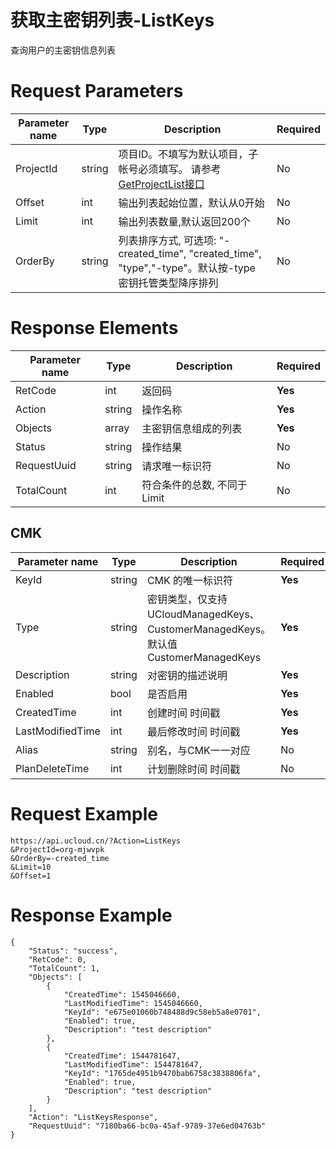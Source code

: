 # 获取主密钥列表-ListKeys

查询用户的主密钥信息列表

# Request Parameters
|Parameter name|Type|Description|Required|
|---|---|---|---|
|ProjectId|string|项目ID。不填写为默认项目，子帐号必须填写。 请参考[GetProjectList接口](../summary/get_project_list.html)|No|
|Offset|int|输出列表起始位置，默认从0开始|No|
|Limit|int|输出列表数量,默认返回200个|No|
|OrderBy|string|列表排序方式, 可选项: "-created_time", "created_time", "type","-type"。默认按-type 密钥托管类型降序排列|No|

# Response Elements
|Parameter name|Type|Description|Required|
|---|---|---|---|
|RetCode|int|返回码|**Yes**|
|Action|string|操作名称|**Yes**|
|Objects|array|主密钥信息组成的列表|**Yes**|
|Status|string|操作结果|No|
|RequestUuid|string|请求唯一标识符|No|
|TotalCount|int|符合条件的总数, 不同于Limit|No|

## CMK
|Parameter name|Type|Description|Required|
|---|---|---|---|
|KeyId|string|CMK 的唯一标识符|**Yes**|
|Type|string|密钥类型，仅支持UCloudManagedKeys、CustomerManagedKeys。默认值CustomerManagedKeys|**Yes**|
|Description|string|对密钥的描述说明|**Yes**|
|Enabled|bool|是否启用|**Yes**|
|CreatedTime|int|创建时间 时间戳|**Yes**|
|LastModifiedTime|int|最后修改时间 时间戳|**Yes**|
|Alias|string|别名，与CMK一一对应|No|
|PlanDeleteTime|int|计划删除时间 时间戳|No|

# Request Example
```
https://api.ucloud.cn/?Action=ListKeys
&ProjectId=org-mjwvpk
&OrderBy=-created_time
&Limit=10
&Offset=1
```

# Response Example
```
{
    "Status": "success", 
    "RetCode": 0, 
    "TotalCount": 1, 
    "Objects": [
        {
            "CreatedTime": 1545046660, 
            "LastModifiedTime": 1545046660, 
            "KeyId": "e675e01060b748488d9c58eb5a8e0701", 
            "Enabled": true, 
            "Description": "test description"
        }, 
        {
            "CreatedTime": 1544781647, 
            "LastModifiedTime": 1544781647, 
            "KeyId": "1765de4951b9470bab6758c3838806fa", 
            "Enabled": true, 
            "Description": "test description"
        }
    ], 
    "Action": "ListKeysResponse", 
    "RequestUuid": "7180ba66-bc0a-45af-9789-37e6ed04763b"
}
```


